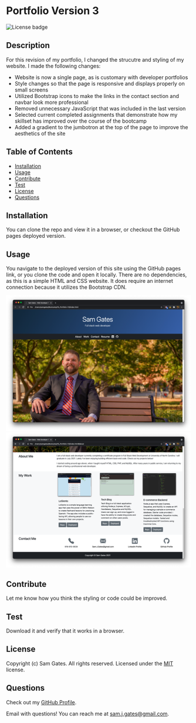 # Portfolio Version 3

![License badge](https://img.shields.io/badge/license-MIT-green)

## Description

For this revision of my portfolio, I changed the strucutre and styling of my website. I made the following changes:

- Website is now a single page, as is customary with developer portfolios
- Style changes so that the page is responsive and displays properly on small screens
- Utilized Bootstrap icons to make the links in the contact section and navbar look more professional
- Removed unnecessary JavaScript that was included in the last version
- Selected current completed assignments that demonstrate how my skillset has improved over the course of the bootcamp
- Added a gradient to the jumbotron at the top of the page to improve the aesthetics of the site

## Table of Contents

- [Installation](#installation)
- [Usage](#usage)
- [Contribute](#contribute)
- [Test](#test)
- [License](#license)
- [Questions](#questions)

## Installation

You can clone the repo and view it in a browser, or checkout the GitHub pages deployed version.

## Usage

You navigate to the deployed version of this site using the GitHub pages link, or you clone the code and open it locally. There are no dependencies, as this is a simple HTML and CSS website. It does require an internet connection because it utilizes the Bootstrap CDN.

![Screenshot 1](Assets/images/screen1.png)
![Screenshot 2](Assets/images/screen2.png)

## Contribute

Let me know how you think the styling or code could be improved.

## Test

Download it and verify that it works in a browser.

## License

Copyright (c) Sam Gates. All rights reserved.
Licensed under the [MIT](https://opensource.org/licenses/MIT) license.

## Questions

Check out my [GitHub Profile](https://github.com/sg0703).

Email with questions! You can reach me at sam.j.gates@gmail.com.

